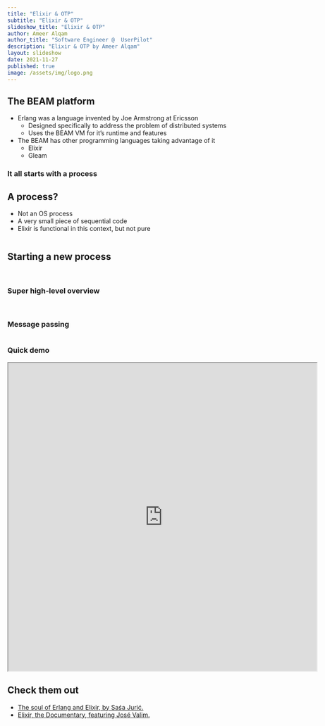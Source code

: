 ```yaml
---
title: "Elixir & OTP"
subtitle: "Elixir & OTP"
slideshow_title: "Elixir & OTP"
author: Ameer Alqam
author_title: "Software Engineer @  UserPilot"
description: "Elixir & OTP by Ameer Alqam"
layout: slideshow
date: 2021-11-27
published: true
image: /assets/img/logo.png
---
```


<section>
    <section>
        <h2>The BEAM platform</h2>
        <ul>
            <li>Erlang was a language invented by Joe Armstrong at Ericsson
                <ul>
                    <li>Designed specifically to address the problem of distributed systems</li>
                    <li>Uses the BEAM VM for it’s runtime and features</li>
                </ul>
            </li>
            <li>
                The BEAM has other programming languages taking advantage of it
                <ul>
                    <li>Elixir</li>
                    <li>Gleam</li>
                </ul>
            </li>
        </ul>
    </section>
    <section>
        <h1>It all starts with a process</h1>
    </section>
    <section>
        <h2>A process?</h2>
        <ul>
            <li>Not an OS process</li>
            <li>A very small piece of sequential code</li>
            <li>Elixir is functional in this context, but not pure</li>
        </ul>
        <img data-src="/assets/slideshows/2021-11-27-ameer-alqam-elixir/1.1_single_process.png">
    </section>
    <section>
        <h2>Starting a new process</h2>
        <pre><code><script type="text/template"> 	
        # Simplest way to start a process
        spawn fn -> do_some_other_thing() end
        </script></code></pre>
        <img data-src="/assets/slideshows/2021-11-27-ameer-alqam-elixir/1.2_two_processes.png">
    </section>
</section>
<section>
    <section>
        <h1>Super high-level overview</h1>
    </section>
    <section>
        <div class="r-stack">
            <img data-src="/assets/slideshows/2021-11-27-ameer-alqam-elixir/2.1_the_beam.png">
            <img class="fragment" data-src="/assets/slideshows/2021-11-27-ameer-alqam-elixir/2.2_the_beam.png">
            <img class="fragment" data-src="/assets/slideshows/2021-11-27-ameer-alqam-elixir/2.3_the_beam.png">
        </div>
    </section>
</section>
<section>
    <section>
        <h1>Message passing</h1>
    </section>
    <section>
        <img data-src="/assets/slideshows/2021-11-27-ameer-alqam-elixir/3.1_message_passing.png">
    </section>
</section>
<section>
    <section>
        <h1>Quick demo</h1>
    </section>
    <section>
        <iframe width="700" height="700" src="https://evening-river-84248.herokuapp.com/"></iframe>
    </section>
</section>
<section>
    <h2>Check them out</h2>
    <ul>
        <li>
        <a href="https://www.youtube.com/watch?v=JvBT4XBdoUE" traget="_blank">The soul of Erlang and Elixir, by Saśa Jurić.</a>
        </li>
        <li>
        <a href="https://www.youtube.com/watch?v=lxYFOM3UJzo" traget="_blank">Elixir, the Documentary, featuring José Valim.</a>
        </li>
    </ul>
</section>
